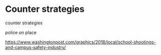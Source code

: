 

# Counter strategies

counter strategies

police on place

https://www.washingtonpost.com/graphics/2018/local/school-shootings-and-campus-safety-industry/